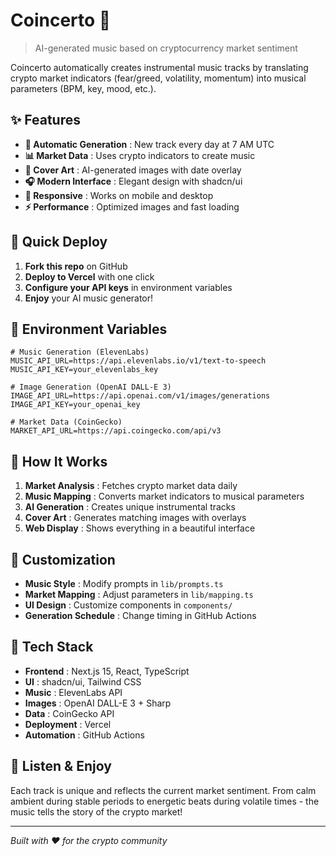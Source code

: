 # Coincerto 🎵

> AI-generated music based on cryptocurrency market sentiment

Coincerto automatically creates instrumental music tracks by translating crypto market indicators (fear/greed, volatility, momentum) into musical parameters (BPM, key, mood, etc.).

## ✨ Features

- **🎵 Automatic Generation** : New track every day at 7 AM UTC
- **📊 Market Data** : Uses crypto indicators to create music
- **🎨 Cover Art** : AI-generated images with date overlay
- **🎧 Modern Interface** : Elegant design with shadcn/ui
- **📱 Responsive** : Works on mobile and desktop
- **⚡ Performance** : Optimized images and fast loading

## 🚀 Quick Deploy

1. **Fork this repo** on GitHub
2. **Deploy to Vercel** with one click
3. **Configure your API keys** in environment variables
4. **Enjoy** your AI music generator!

## 🔧 Environment Variables

```env
# Music Generation (ElevenLabs)
MUSIC_API_URL=https://api.elevenlabs.io/v1/text-to-speech
MUSIC_API_KEY=your_elevenlabs_key

# Image Generation (OpenAI DALL-E 3)
IMAGE_API_URL=https://api.openai.com/v1/images/generations
IMAGE_API_KEY=your_openai_key

# Market Data (CoinGecko)
MARKET_API_URL=https://api.coingecko.com/api/v3
```

## 🎯 How It Works

1. **Market Analysis** : Fetches crypto market data daily
2. **Music Mapping** : Converts market indicators to musical parameters
3. **AI Generation** : Creates unique instrumental tracks
4. **Cover Art** : Generates matching images with overlays
5. **Web Display** : Shows everything in a beautiful interface

## 🎨 Customization

- **Music Style** : Modify prompts in `lib/prompts.ts`
- **Market Mapping** : Adjust parameters in `lib/mapping.ts`
- **UI Design** : Customize components in `components/`
- **Generation Schedule** : Change timing in GitHub Actions

## 📱 Tech Stack

- **Frontend** : Next.js 15, React, TypeScript
- **UI** : shadcn/ui, Tailwind CSS
- **Music** : ElevenLabs API
- **Images** : OpenAI DALL-E 3 + Sharp
- **Data** : CoinGecko API
- **Deployment** : Vercel
- **Automation** : GitHub Actions

## 🎵 Listen & Enjoy

Each track is unique and reflects the current market sentiment. From calm ambient during stable periods to energetic beats during volatile times - the music tells the story of the crypto market!

---

*Built with ❤️ for the crypto community* 